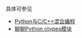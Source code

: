 ﻿具体可参见

- [Python与C/C++混合编程](https://zhuanlan.zhihu.com/p/20150641?refer=python-dev)
- [聊聊Python ctypes模块](https://zhuanlan.zhihu.com/p/20152309?refer=python-dev)
